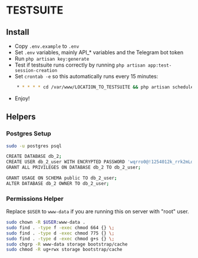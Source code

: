 # TESTSUITE

## Install
- Copy `.env.example` to `.env`
- Set `.env` variables, mainly API_* variables and the Telegram bot token
- Run `php artisan key:generate`
- Test if testsuite runs correctly by running `php artisan app:test-session-creation`
- Set `crontab -e` so this automatically runs every 15 minutes:
```bash
    * * * * * cd /var/www/LOCATION_TO_TESTSUITE && php artisan schedule:run >> /dev/null 2>&1
```
- Enjoy!

## Helpers
### Postgres Setup
```bash
sudo -u postgres psql

CREATE DATABASE db_2;
CREATE USER db_2_user WITH ENCRYPTED PASSWORD 'wqrro0@!1254012k_rrk2mLd@@e';
GRANT ALL PRIVILEGES ON DATABASE db_2 TO db_2_user;

GRANT USAGE ON SCHEMA public TO db_2_user;
ALTER DATABASE db_2 OWNER TO db_2_user;
```

### Permissions Helper
Replace `$USER` to `www-data` if you are running this on server with "root" user.
```bash
sudo chown -R $USER:www-data .
sudo find . -type f -exec chmod 664 {} \;
sudo find . -type d -exec chmod 775 {} \;
sudo find . -type d -exec chmod g+s {} \;
sudo chgrp -R www-data storage bootstrap/cache
sudo chmod -R ug+rwx storage bootstrap/cache
```
